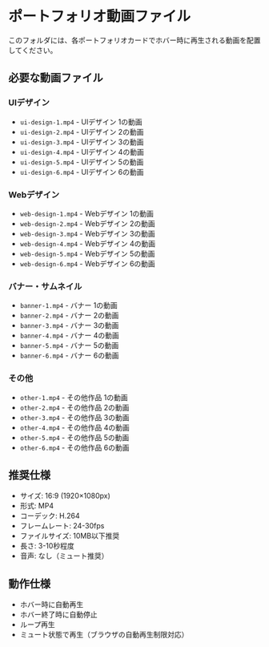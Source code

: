 # ポートフォリオ動画ファイル

このフォルダには、各ポートフォリオカードでホバー時に再生される動画を配置してください。

## 必要な動画ファイル

### UIデザイン
- `ui-design-1.mp4` - UIデザイン 1の動画
- `ui-design-2.mp4` - UIデザイン 2の動画
- `ui-design-3.mp4` - UIデザイン 3の動画
- `ui-design-4.mp4` - UIデザイン 4の動画
- `ui-design-5.mp4` - UIデザイン 5の動画
- `ui-design-6.mp4` - UIデザイン 6の動画

### Webデザイン
- `web-design-1.mp4` - Webデザイン 1の動画
- `web-design-2.mp4` - Webデザイン 2の動画
- `web-design-3.mp4` - Webデザイン 3の動画
- `web-design-4.mp4` - Webデザイン 4の動画
- `web-design-5.mp4` - Webデザイン 5の動画
- `web-design-6.mp4` - Webデザイン 6の動画

### バナー・サムネイル
- `banner-1.mp4` - バナー 1の動画
- `banner-2.mp4` - バナー 2の動画
- `banner-3.mp4` - バナー 3の動画
- `banner-4.mp4` - バナー 4の動画
- `banner-5.mp4` - バナー 5の動画
- `banner-6.mp4` - バナー 6の動画

### その他
- `other-1.mp4` - その他作品 1の動画
- `other-2.mp4` - その他作品 2の動画
- `other-3.mp4` - その他作品 3の動画
- `other-4.mp4` - その他作品 4の動画
- `other-5.mp4` - その他作品 5の動画
- `other-6.mp4` - その他作品 6の動画

## 推奨仕様
- サイズ: 16:9 (1920×1080px)
- 形式: MP4
- コーデック: H.264
- フレームレート: 24-30fps
- ファイルサイズ: 10MB以下推奨
- 長さ: 3-10秒程度
- 音声: なし（ミュート推奨）

## 動作仕様
- ホバー時に自動再生
- ホバー終了時に自動停止
- ループ再生
- ミュート状態で再生（ブラウザの自動再生制限対応）
